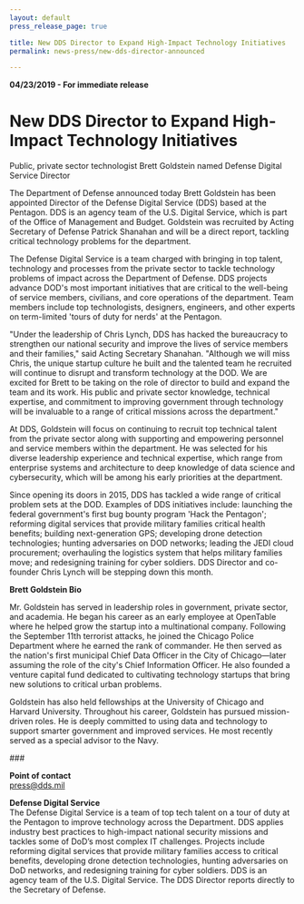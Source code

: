 ```yaml
---
layout: default
press_release_page: true

title: New DDS Director to Expand High-Impact Technology Initiatives
permalink: news-press/new-dds-director-announced

---
```

<div id="press" class="dds-opportunities">
  <div class="usa-grid">
    <div class="usa-width-three-fourths">
      <p><strong>04/23/2019 - For immediate release </strong></p>
      <h1>New DDS Director to Expand High-Impact Technology Initiatives</h1>
      <p class="usa-font-lead">Public, private sector technologist Brett Goldstein named Defense Digital Service Director</p>
      <p>The Department of Defense announced today Brett Goldstein has been appointed Director of the Defense Digital Service (DDS) based at the Pentagon. DDS is an agency team of the U.S. Digital Service, which is part of the Office of Management and Budget. Goldstein was recruited by Acting Secretary of Defense Patrick Shanahan and will be a direct report, tackling critical technology problems for the department.</p>
      <p>The Defense Digital Service is a team charged with bringing in top talent, technology and processes from the private sector to tackle technology problems of impact across the Department of Defense. DDS projects advance DOD's most important initiatives that are critical to the well-being of service members, civilians, and core operations of the department. Team members include top technologists, designers, engineers, and other experts on term-limited 'tours of duty for nerds' at the Pentagon.</p>
      <p>"Under the leadership of Chris Lynch, DDS has hacked the bureaucracy to strengthen our national security and improve the lives of service members and their families," said Acting Secretary Shanahan. "Although we will miss Chris, the unique startup culture he built and the talented team he recruited will continue to disrupt and transform technology at the DOD. We are excited for Brett to be taking on the role of director to build and expand the team and its work. His public and private sector knowledge, technical expertise, and commitment to improving government through technology will be invaluable to a range of critical missions across the department."</p>
      <p>At DDS, Goldstein will focus on continuing to recruit top technical talent from the private sector along with supporting and empowering personnel and service members within the department. He was selected for his diverse leadership experience and technical expertise, which range from enterprise systems and architecture to deep knowledge of data science and cybersecurity, which will be among his early priorities at the department.</p>
      <p>Since opening its doors in 2015, DDS has tackled a wide range of critical problem sets at the DOD. Examples of DDS initiatives include: launching the federal government's first bug bounty program 'Hack the Pentagon'; reforming digital services that provide military families critical health benefits; building next-generation GPS; developing drone detection technologies; hunting adversaries on DOD networks; leading the JEDI cloud procurement; overhauling the logistics system that helps military families move; and redesigning training for cyber soldiers. DDS Director and co-founder Chris Lynch will be stepping down this month.</p>
      <p><strong>Brett Goldstein Bio</strong></p>
      <p>Mr. Goldstein has served in leadership roles in government, private sector, and academia. He began his career as an early employee at OpenTable where he helped grow the startup into a multinational company. Following the September 11th terrorist attacks, he joined the Chicago Police Department where he earned the rank of commander. He then served as the nation's first municipal Chief Data Officer in the City of Chicago—later assuming the role of the city's Chief Information Officer. He also founded a venture capital fund dedicated to cultivating technology startups that bring new solutions to critical urban problems.</p>
      <p>Goldstein has also held fellowships at the University of Chicago and Harvard University. Throughout his career, Goldstein has pursued mission-driven roles. He is deeply committed to using data and technology to support smarter government and improved services. He most recently served as a special advisor to the Navy.</p>
      <p>###</p>
      <p>
        <strong>Point of contact</strong><br />
        <a href="mailto:press@dds.mil">press@dds.mil</a>
      </p>
      <p>
        <strong>Defense Digital Service</strong><br />
        The Defense Digital Service is a team of top tech talent on a tour of duty at the Pentagon to improve technology across the Department. DDS applies industry best practices to high-impact national security missions and tackles some of DoD’s most complex IT challenges. Projects include reforming digital services that provide military families access to critical benefits, developing drone detection technologies, hunting adversaries on DoD networks, and redesigning training for cyber soldiers. DDS is an agency team of the U.S. Digital Service. The DDS Director reports directly to the Secretary of Defense.
      </p>
    </div>
  </div>
</div>
